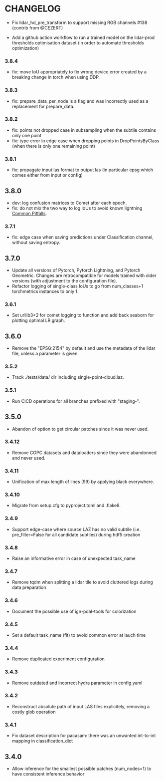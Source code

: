 # CHANGELOG
- Fix lidar_hd_pre_transform to support missing RGB channels #138 (contrib from @CEZERT)

- Add a github action workflow to run a trained model on the lidar-prod thresholds optimisation dataset
(in order to automate thresholds optimization)

### 3.8.4
- fix: move IoU appropriately to fix wrong device error created by a breaking change in torch when using DDP.

### 3.8.3
- fix: prepare_data_per_node is a flag and was incorrectly used as a replacement for prepare_data.

### 3.8.2
- fix: points not dropped case in subsampling when the subtile contains only one point
- fix: type error in edge case when dropping points in DropPointsByClass (when there is only one remaining point)

### 3.8.1
- fix: propagate input las format to output las (in particular epsg which comes either from input or config)

## 3.8.0
- dev: log confusion matrices to Comet after each epoch.
- fix: do not mix the two way to log IoUs to avoid known lightning [Common Pitfalls](https://lightning.ai/docs/torchmetrics/stable/pages/lightning.html#common-pitfalls).

### 3.7.1
- fix: edge case when saving predictions under Classification channel, without saving entropy.

## 3.7.0
- Update all versions of Pytorch, Pytorch Lightning, and Pytorch Geometric.
  Changes are retrocompatible for models trained with older versions (with adjustment to the configuration file).
- Refactor logging of single-class IoUs to go from num_classes+1 torchmetrics instances to only 1.

### 3.6.1
- Set urllib3<2 for comet logging to function and add back seaborn for plotting optimal LR graph.

## 3.6.0
- Remove the "EPSG:2154" by default and use the metadata of the lidar file, unless a parameter is given.

### 3.5.2
- Track ./tests/data/ dir including single-point-cloud.laz.

### 3.5.1
- Run CICD operations for all branches prefixed with "staging-".

## 3.5.0
- Abandon of option to get circular patches since it was never used.

### 3.4.12
- Remove COPC datasets and dataloaders since they were abandonned and never used.

### 3.4.11
- Unification of max length of lines (99) by applying black everywhere.

### 3.4.10
- Migrate from setup.cfg to pyproject.toml and .flake8.

### 3.4.9
- Support edge-case where source LAZ has no valid subtile (i.e. pre_filter=False for all candidate subtiles) during hdf5 creation

### 3.4.8
- Raise an informative error in case of unexpected task_name

### 3.4.7
- Remove tqdm when splitting a lidar tile to avoid cluttered logs during data preparation

### 3.4.6
- Document the possible use of ign-pdal-tools for colorization

### 3.4.5
- Set a default task_name (fit) to avoid common error at lauch time

### 3.4.4
- Remove duplicated experiment configuration

### 3.4.3
- Remove outdated and incorrect hydra parameter in config.yaml

### 3.4.2
- Reconstruct absolute path of input LAS files explicitely, removing a costly glob operation

### 3.4.1
- Fix dataset description for pacasam: there was an unwanted int-to-int mapping in classification_dict

## 3.4.0
- Allow inference for the smallest possible patches (num_nodes=1) to have consistent inference behavior
